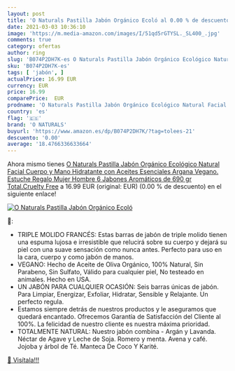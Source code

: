 ```yaml
---
layout: post
title: 'O Naturals Pastilla Jabón Orgánico Ecoló al 0.00 % de descuento'
date: 2021-03-03 10:36:10
image: 'https://m.media-amazon.com/images/I/51qd5rGTYSL._SL400_.jpg'
comments: true
category: ofertas
author: ring
slug: 'B074P2DH7K-es O Naturals Pastilla Jabón Orgánico Ecológico Natural...'
sku: 'B074P2DH7K-es'
tags: [ 'jabón', ]
actualPrice: 16.99 EUR
currency: EUR
price: 16.99
comparePrice:  EUR
prodname: 'O Naturals Pastilla Jabón Orgánico Ecológico Natural Facial Cuerpo y Mano Hidratante con Aceites Esenciales Argana Vegano. Estuche Regalo Mujer Hombre 6 Jabones Aromáticos de 690 gr Total.Cruelty Free'
country: 'es'
flag: '🇪🇸'
brand: 'O NATURALS'
buyurl: 'https://www.amazon.es/dp/B074P2DH7K/?tag=tolees-21'
descuento: '0.00'
average: '18.4766336633664'
---
```


Ahora mismo tienes [O Naturals Pastilla Jabón Orgánico Ecológico Natural Facial Cuerpo y Mano Hidratante con Aceites Esenciales Argana Vegano. Estuche Regalo Mujer Hombre 6 Jabones Aromáticos de 690 gr Total.Cruelty Free](https://www.amazon.es/dp/B074P2DH7K/?tag=tolees-21) a 16.99 EUR (original:  EUR) (0.00 %  de descuento) en el siguiente enlace!

[![O Naturals Pastilla Jabón Orgánico Ecoló](https://m.media-amazon.com/images/I/51qd5rGTYSL._SL400_.jpg)](https://www.amazon.es/dp/B074P2DH7K/?tag=tolees-21)

🔎:

- TRIPLE MOLIDO FRANCÉS: Estas barras de jabón de triple molido tienen una espuma lujosa e irresistible que relucirá sobre su cuerpo y dejará su piel con una suave sensación como nunca antes. Perfecto para uso en la cara, cuerpo y como jabón de manos.
- VEGANO: Hecho de Aceite de Oliva Orgánico, 100% Natural, Sin Parabeno, Sin Sulfato, Válido para cualquier piel, No testeado en animales. Hecho en USA.
- UN JABÓN PARA CUALQUIER OCASIÓN: Seis barras únicas de jabón. Para Limpiar, Energizar, Exfoliar, Hidratar, Sensible y Relajante. Un perfecto regula.
- Estamos siempre detrás de nuestros productos y le aseguramos que quedará encantado. Ofrecemos Garantía de Satisfacción del Cliente al 100%. La felicidad de nuestro cliente es nuestra máxima prioridad.
- TOTALMENTE NATURAL: Nuestro jabón combina - Argán y Lavanda. Néctar de Agave y Leche de Soja. Romero y menta. Avena y café. Jojoba y árbol de Té. Manteca De Coco Y Karité.

[🛒 Visítala!!!](https://www.amazon.es/dp/B074P2DH7K/?tag=tolees-21)
